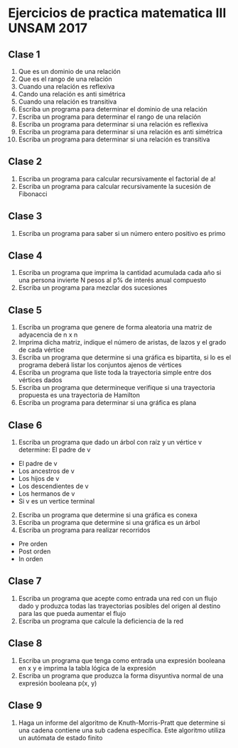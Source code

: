 # Ejercicios de practica matematica III UNSAM 2017

## Clase 1
1. Que es un dominio de una relación
2. Que es el rango de una relación
3. Cuando una relación es reflexiva
4. Cando una relación es anti simétrica
5. Cuando una relación es transitiva
6. Escriba un programa para determinar el dominio de una relación
7. Escriba un programa para determinar el rango de una relación
8. Escriba un programa para determinar si una relación es reflexiva
9. Escriba un programa para determinar si una relación es anti simétrica
10. Escriba un programa para determinar si una relación es transitiva

## Clase 2
1. Escriba un programa para calcular recursivamente el factorial de a!
2. Escriba un programa para calcular recursivamente la sucesión de Fibonacci

## Clase 3
1. Escriba un programa para saber si un número entero positivo es primo

## Clase 4
1. Escriba un programa que imprima la cantidad acumulada cada año si una persona invierte N pesos al p% de interés anual compuesto
2. Escriba un programa para mezclar dos sucesiones

## Clase 5
1. Escriba un programa que genere de forma aleatoria una matriz de adyacencia de n x n
2. Imprima dicha matriz, indique el número de aristas, de lazos y el grado de cada vértice
3. Escriba un programa que determine si una gráfica es bipartita, si lo es el programa deberá listar los conjuntos ajenos de vértices
4. Escriba un programa que liste toda la trayectoria simple entre dos vértices dados
5. Escriba un programa que determineque verifique si una trayectoria propuesta es una trayectoria de Hamilton
6. Escriba un programa para determinar si una gráfica es plana

## Clase 6
1. Escriba un programa que dado un árbol con raíz y un vértice v determine:
El padre de v
  * El padre de v
  * Los ancestros de v
  * Los hijos de v
  * Los descendientes de v
  * Los hermanos de v
  * Si v es un vertice terminal
2. Escriba un programa que determine si una gráfica es conexa
3. Escriba un programa que determine si una gráfica es un árbol
4. Escriba un programa para realizar recorridos
  * Pre orden
  * Post orden
  * In orden

## Clase 7
1. Escriba un programa que acepte como entrada una red con un flujo dado y produzca todas las trayectorias posibles del origen al destino para las que pueda aumentar el flujo
2. Escriba un programa que calcule la deficiencia de la red

## Clase 8
1. Escriba un programa que tenga como entrada una expresión booleana en x y e imprima la tabla lógica de la expresión
2. Escriba un programa que produzca la forma disyuntiva normal de una expresión booleana p(x, y)

## Clase 9
1. Haga un informe del algoritmo de Knuth-Morris-Pratt que determine si una cadena contiene una sub cadena específica. Este algoritmo utiliza un autómata de estado finito
